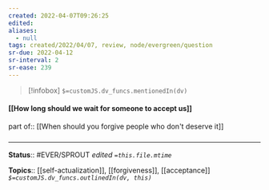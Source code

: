 ```yaml
---
created: 2022-04-07T09:26:25 
edited: 
aliases:
  - null
tags: created/2022/04/07, review, node/evergreen/question
sr-due: 2022-04-12
sr-interval: 2
sr-ease: 239
---
```

> [!infobox]
`$=customJS.dv_funcs.mentionedIn(dv)`

#### [[How long should we wait for someone to accept us]]

part of:: [[When should you forgive people who don't deserve it]]

### <hr class="footnote"/>

**Status**:: #EVER/SPROUT
*edited `=this.file.mtime`*

**Topics**:: [[self-actualization]], [[forgiveness]], [[acceptance]]
*`$=customJS.dv_funcs.outlinedIn(dv, this)`*
